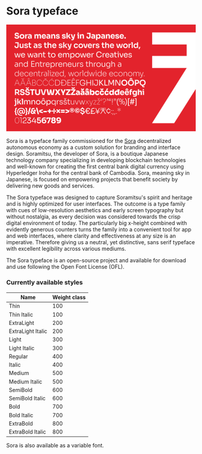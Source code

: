 # Sora typeface

![Sample](docs/sample.png)

Sora is a typeface family commissioned for the [Sora](https://sora.org/) decentralized autonomous economy as a custom solution for branding and interface design. Soramitsu, the developer of Sora, is a boutique Japanese technology company specializing in developing blockchain technologies and well-known for creating the first central bank digital currency using Hyperledger Iroha for the central bank of Cambodia. Sora, meaning sky in Japanese, is focused on empowering projects that benefit society by delivering new goods and services.

The Sora typeface was designed to capture Soramitsu's spirit and heritage and is highly optimized for user interfaces. The outcome is a type family with cues of low-resolution aesthetics and early screen typography but without nostalgia, as every decision was considered towards the crisp digital environment of today. The particularly big x-height combined with evidently generous counters turns the family into a convenient tool for app and web interfaces, where clarity and effectiveness at any size is an imperative. Therefore giving us a neutral, yet distinctive, sans serif typeface with excellent legibility across various mediums.

The Sora typeface is an open-source project and available for download and use following the Open Font License (OFL).

### Currently available styles

| Name                 | Weight class
| -------------------- | ----------------
| Thin                 | 100
| Thin Italic          | 100
| ExtraLight           | 200
| ExtraLight Italic    | 200
| Light                | 300
| Light Italic         | 300
| Regular              | 400
| Italic               | 400
| Medium               | 500
| Medium Italic        | 500
| SemiBold             | 600
| SemiBold Italic      | 600
| Bold                 | 700
| Bold Italic          | 700
| ExtraBold            | 800
| ExtraBold Italic     | 800

Sora is also available as a variable font.
